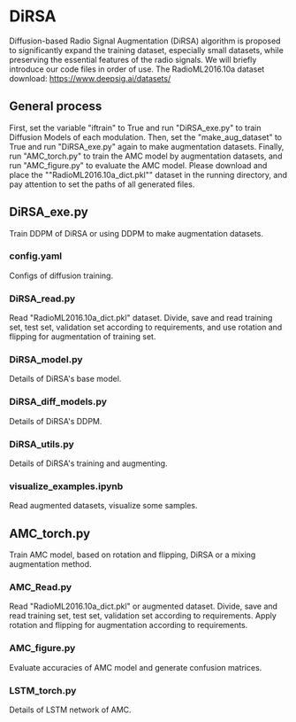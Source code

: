 # DiRSA
Diffusion-based Radio Signal Augmentation (DiRSA) algorithm is proposed to significantly expand the training dataset, especially small datasets, while preserving
the essential features of the radio signals. We will briefly introduce our code files in order of use. The RadioML2016.10a dataset download: https://www.deepsig.ai/datasets/ 
## General process
First, set the variable "iftrain" to True and run "DiRSA_exe.py" to train Diffusion Models of each modulation. Then, set the "make_aug_dataset" to True and run "DiRSA_exe.py" again to make augmentation datasets. Finally, run "AMC_torch.py" to train the AMC model by augmentation datasets, and run "AMC_figure.py" to evaluate the AMC model. Please download and place the ""RadioML2016.10a_dict.pkl"" dataset in the running directory, and pay attention to set the paths of all generated files.  
## DiRSA_exe.py
Train DDPM of DiRSA or using DDPM to make augmentation datasets.  
### config.yaml
Configs of diffusion training.  
### DiRSA_read.py
Read "RadioML2016.10a_dict.pkl" dataset. Divide, save and read training set, test set, validation set according to requirements, and use rotation and flipping for augmentation of training set.  
### DiRSA_model.py
Details of DiRSA's base model.  
### DiRSA_diff_models.py
Details of DiRSA's DDPM.  
### DiRSA_utils.py
Details of DiRSA's training and augmenting.  
### visualize_examples.ipynb
Read augmented datasets, visualize some samples.  
## AMC_torch.py
Train AMC model, based on rotation and flipping, DiRSA or a mixing augmentation method.  
### AMC_Read.py
Read "RadioML2016.10a_dict.pkl" or augmented dataset. Divide, save and read training set, test set, validation set according to requirements. Apply rotation and flipping for augmentation according to requirements.  
### AMC_figure.py
Evaluate accuracies of AMC model and generate confusion matrices.  
### LSTM_torch.py
Details of LSTM network of AMC.  


